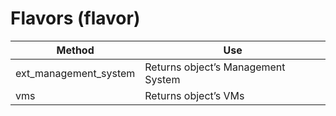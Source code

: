 # Flavors (flavor)

| Method                  | Use                                |
| ----------------------- | ---------------------------------- |
| ext\_management\_system | Returns object’s Management System |
| vms                     | Returns object’s VMs               |
